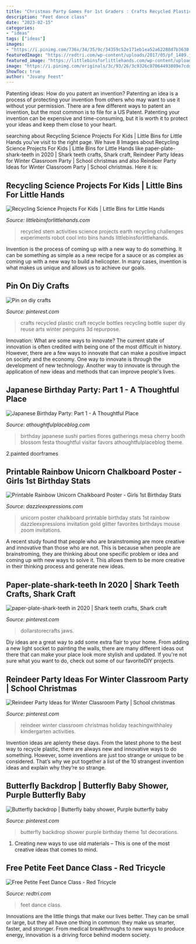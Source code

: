 ```yaml
---
title: "Christmas Party Games For 1st Graders : Crafts Recycled Plastic Craft Recycle Bottles Recycling Bottle Super Diy Reuse Arts Winter Penguins 3d Repurpose"
description: "Feet dance class"
date: "2023-02-15"
categories:
- "ideas"
tags: ["ideas"]
images:
- "https://i.pinimg.com/736x/34/35/9c/34359c52e171eb1ea52a62288d7b3630.jpg"
featuredImage: "https://redtri.com/wp-content/uploads/2017/05/pf_1489.jpg"
featured_image: "https://littlebinsforlittlehands.com/wp-content/uploads/2016/03/Recycled-STEM-Activities.jpg"
image: "https://i.pinimg.com/originals/3c/93/26/3c9326c87064493809e7cdd647a3df09.png"
ShowToc: true
author: "Jovany Feest"
---
```



Patenting ideas: How do you patent an invention?
Patenting an idea is a process of protecting your invention from others who may want to use it without your permission. There are a few different ways to patent an invention, but the most common is to file for a US Patent. Patenting your invention can be expensive and time-consuming, but it is worth it to protect your ideas and keep them close to your heart.

	

		
searching about Recycling Science Projects For Kids | Little Bins for Little Hands you've visit to the right page. We have 8 Images about Recycling Science Projects For Kids | Little Bins for Little Hands like paper-plate-shark-teeth in 2020 | Shark teeth crafts, Shark craft, Reindeer Party Ideas for Winter Classroom Party | School christmas and also Reindeer Party Ideas for Winter Classroom Party | School christmas. Here it is:
		
    
## Recycling Science Projects For Kids | Little Bins For Little Hands

<img loading=lazy src="https://littlebinsforlittlehands.com/wp-content/uploads/2016/03/Recycled-STEM-Activities.jpg" onerror="this.onerror=null;this.src='https://tse2.mm.bing.net/th?id=OIP.Yuxge3nxyxYg-khJO2ZX5gHaHa&amp;pid=15.1';" alt="Recycling Science Projects For Kids | Little Bins for Little Hands">

_Source: littlebinsforlittlehands.com_

>recycled stem activities science projects earth recycling challenges experiments robot cool into bins hands littlebinsforlittlehands. 

	

Invention is the process of coming up with a new way to do something. It can be something as simple as a new recipe for a sauce or as complex as coming up with a new way to build a helicopter. In many cases, invention is what makes us unique and allows us to achieve our goals.

    
## Pin On Diy Crafts

<img loading=lazy src="https://i.pinimg.com/originals/f6/3d/59/f63d5919019ee4280087286719485051.jpg" onerror="this.onerror=null;this.src='https://tse4.mm.bing.net/th?id=OIP.uucmiKDiPJL1F4BcFb1e5AHaJ4&amp;pid=15.1';" alt="Pin on diy crafts">

_Source: pinterest.com_

>crafts recycled plastic craft recycle bottles recycling bottle super diy reuse arts winter penguins 3d repurpose. 

	

Innovation: What are some ways to innovate?
The current state of innovation is often credited with being one of the most difficult in history. However, there are a few ways to innovate that can make a positive impact on society and the economy. One way to innovate is through the development of new technology. Another way to innovate is through the application of new ideas and methods that can improve people's lives.

    
## Japanese Birthday Party: Part 1 - A Thoughtful Place

<img loading=lazy src="http://athoughtfulplaceblog.com/wp-content/uploads/2014/04/japaneseparty_thumb1.jpg" onerror="this.onerror=null;this.src='https://tse1.mm.bing.net/th?id=OIP.2UG8XMOWX7Tn7NPrxg_kcAHaLG&amp;pid=15.1';" alt="Japanese Birthday Party: Part 1 - A Thoughtful Place">

_Source: athoughtfulplaceblog.com_

>birthday japanese sushi parties flores gatherings mesa cherry booth blossom festa thoughtful visitar favors athoughtfulplaceblog theme. 

	

2.painted doorframes

    
## Printable Rainbow Unicorn Chalkboard Poster - Girls 1st Birthday Stats

<img loading=lazy src="http://www.dazzleexpressions.com/images/Unicorn_Poster.jpg" onerror="this.onerror=null;this.src='https://tse3.mm.bing.net/th?id=OIP.A1TQQLGbKn7orrnjb3h7WgHaGq&amp;pid=15.1';" alt="Printable Rainbow Unicorn Chalkboard Poster - Girls 1st Birthday Stats">

_Source: dazzleexpressions.com_

>unicorn poster chalkboard printable birthday stats 1st rainbow dazzleexpressions invitation gold glitter favorites birthdays mouse zoom invitations. 

	

A recent study found that people who are brainstroming are more creative and innovative than those who are not. This is because when people are brainstroming, they are thinking about one specific problem or idea and coming up with new ways to solve it. This allows them to be more creative in their thinking process and generate new ideas.

    
## Paper-plate-shark-teeth In 2020 | Shark Teeth Crafts, Shark Craft

<img loading=lazy src="https://i.pinimg.com/originals/3c/93/26/3c9326c87064493809e7cdd647a3df09.png" onerror="this.onerror=null;this.src='https://tse3.mm.bing.net/th?id=OIP.oRYaBBgTyZHW5A3eU7hggAHaK-&amp;pid=15.1';" alt="paper-plate-shark-teeth in 2020 | Shark teeth crafts, Shark craft">

_Source: pinterest.com_

>dollarstorecrafts jaws. 

	

Diy ideas are a great way to add some extra flair to your home. From adding a new light socket to painting the walls, there are many different ideas out there that can make your place look more stylish and updated. If you're not sure what you want to do, check out some of our favoriteDIY projects.

    
## Reindeer Party Ideas For Winter Classroom Party | School Christmas

<img loading=lazy src="https://i.pinimg.com/736x/34/35/9c/34359c52e171eb1ea52a62288d7b3630.jpg" onerror="this.onerror=null;this.src='https://tse3.mm.bing.net/th?id=OIP.YuJbIS8cNw-0iovUlRTRlQHaOp&amp;pid=15.1';" alt="Reindeer Party Ideas for Winter Classroom Party | School christmas">

_Source: pinterest.com_

>reindeer winter classroom christmas holiday teachingwithhaley kindergarten activities. 

	

Invention ideas are aplenty these days. From the latest phone to the best way to recycle plastic, there are always new and innovative ways to do something. However, some inventions are just too strange or unique to be considered. That’s why we put together a list of the 10 strangest invention ideas and explain why they’re so strange.

    
## Butterfly Backdrop | Butterfly Baby Shower, Purple Butterfly Baby

<img loading=lazy src="https://i.pinimg.com/originals/a0/f2/d0/a0f2d0cd0099e0568ea847dd680c82c5.jpg" onerror="this.onerror=null;this.src='https://tse3.mm.bing.net/th?id=OIP.oAyXlFIgbjfCqNWWPkGgyAHaJ3&amp;pid=15.1';" alt="Butterfly backdrop | Butterfly baby shower, Purple butterfly baby">

_Source: pinterest.com_

>butterfly backdrop shower purple birthday theme 1st decorations. 

	

1. Creating new ways to use old materials – This is one of the most creative ideas that comes to mind.

    
## Free Petite Feet Dance Class - Red Tricycle

<img loading=lazy src="https://redtri.com/wp-content/uploads/2017/05/pf_1489.jpg" onerror="this.onerror=null;this.src='https://tse3.mm.bing.net/th?id=OIP.0HsiZG1wW1T39kmLDCVJTQHaE8&amp;pid=15.1';" alt="Free Petite Feet Dance Class - Red Tricycle">

_Source: redtri.com_

>feet dance class. 

	

Innovations are the little things that make our lives better. They can be small or large, but they all have one thing in common: they make us smarter, faster, and stronger. From medical breakthroughs to new ways to produce energy, innovation is a driving force behind modern society.

